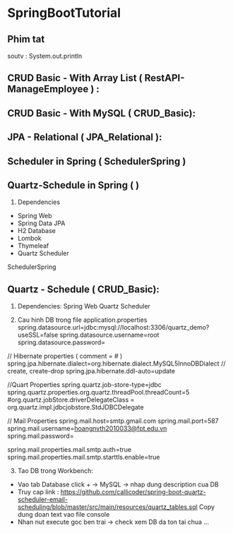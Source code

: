 # SpringBootTutorial

## Phim tat
soutv : System.out.println

## CRUD Basic - With Array List ( RestAPI-ManageEmployee ) :


## CRUD Basic - With MySQL ( CRUD_Basic):


## JPA - Relational ( JPA_Relational ): 


## Scheduler in Spring ( SchedulerSpring )


## Quartz-Schedule in Spring ( )
1. Dependencies
- Spring Web
- Spring Data JPA
- H2 Database
- Lombok
- Thymeleaf
- Quartz Scheduler

SchedulerSpring


## Quartz - Schedule ( CRUD_Basic):
1. Dependencies:
Spring Web
Quartz Scheduler


2. Cau hinh DB trong file application.properties
spring.datasource.url=jdbc:mysql://localhost:3306/quartz_demo?useSSL=false
spring.datasource.username=root
spring.datasource.password=

// Hibernate properties ( comment = # )
spring.jpa.hibernate.dialect=org.hibernate.dialect.MySQL5InnoDBDialect
// create, create-drop
spring.jpa.hibernate.ddl-auto=update

//Quart Properties
spring.quartz.job-store-type=jdbc
spring.quartz.properties.org.quartz.threadPool.threadCount=5
#org.quartz.jobStore.driverDelegateClass = org.quartz.impl.jdbcjobstore.StdJDBCDelegate

// Mail Properties
spring.mail.host=smtp.gmail.com
spring.mail.port=587
spring.mail.username=hoangnvth2010033@fpt.edu.vn
spring.mail.password=

spring.mail.properties.mail.smtp.auth=true
spring.mail.properties.mail.smtp.starttls.enable=true


3. Tao DB trong Workbench:
- Vao tab Database click + -> MySQL -> nhap dung description cua DB
- Truy cap link : https://github.com/callicoder/spring-boot-quartz-scheduler-email-scheduling/blob/master/src/main/resources/quartz_tables.sql
Copy dung doan text vao file console
- Nhan nut execute goc ben trai -> check xem DB da ton tai chua ...
